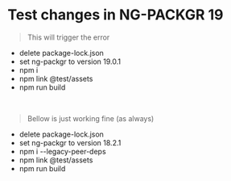# Test changes in NG-PACKGR 19

> This will trigger the error

+ delete package-lock.json
+ set ng-packgr to version 19.0.1
+ npm i
+ npm link @test/assets
+ npm run build

<br>

> Bellow is just working fine (as always)

+ delete package-lock.json
+ set ng-packgr to version 18.2.1
+ npm i --legacy-peer-deps
+ npm link @test/assets
+ npm run build


